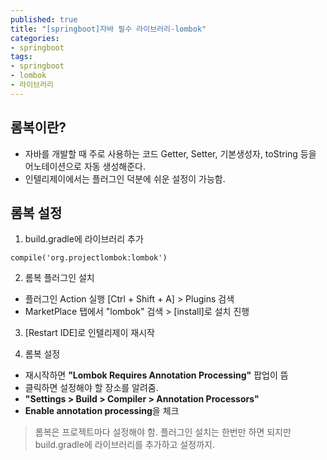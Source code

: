 ```yaml
---
published: true
title: "[springboot]자바 필수 라이브러리-lombok"
categories: 
- springboot
tags:
- springboot
- lombok
- 라이브러리
---
```


## 롬복이란?

* 자바를 개발할 때 주로 사용하는 코드 Getter, Setter, 기본생성자, toString 등을 어노테이션으로 자동 생성해준다.
* 인텔리제이에서는 플러그인 덕분에 쉬운 설정이 가능함.


## 롬복 설정
1. build.gradle에 라이브러리 추가
  
 ``` 
compile('org.projectlombok:lombok')
```
2. 롬복 플러그인 설치
* 플러그인 Action 실행 [Ctrl + Shift + A] > Plugins 검색
* MarketPlace 탭에서 "lombok" 검색 > [install]로 설치 진행

3. [Restart IDE]로 인텔리제이 재시작

4. 롬복 설정
* 재시작하면 **"Lombok Requires Annotation Processing"** 팝업이 뜸
* 클릭하면 설정해야 할 장소를 알려줌.
* **"Settings > Build > Compiler > Annotation Processors"**
* **Enable annotation processing**을 체크

> 롬복은 프로젝트마다 설정해야 함. 플러그인 설치는 한번만 하면 되지만 build.gradle에 라이브러리를 추가하고 설정까지.